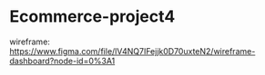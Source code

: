 # Ecommerce-project4

wireframe:
https://www.figma.com/file/lV4NQ7IFejjk0D70uxteN2/wireframe-dashboard?node-id=0%3A1
